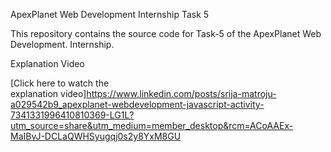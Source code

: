 ApexPlanet Web Development Internship Task 5

This repository contains the source code for Task-5 of the ApexPlanet Web Development. Internship.

Explanation Video

[Click here to watch the explanation video]https://www.linkedin.com/posts/srija-matroju-a029542b9_apexplanet-webdevelopment-javascript-activity-7341331996410810369-LG1L?utm_source=share&utm_medium=member_desktop&rcm=ACoAAEx-MaIBvJ-DCLaQWHSyugqj0s2y8YxM8GU
